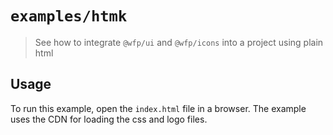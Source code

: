 
# `examples/htmk`

> See how to integrate `@wfp/ui` and `@wfp/icons` into a project
> using plain html

## Usage

To run this example, open the `index.html` file in a browser. The example uses the CDN for loading the css and logo files.